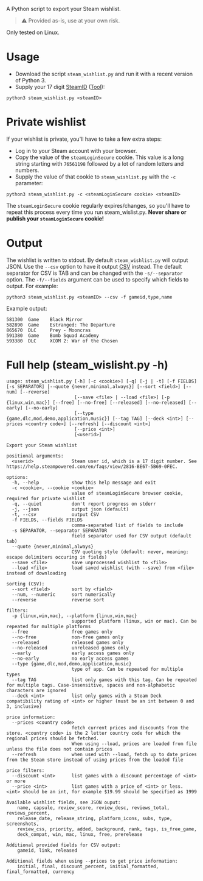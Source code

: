 A Python script to export your Steam wishlist.

> :warning: Provided as-is, use at your own risk.

Only tested on Linux.

# Usage
* Download the script `steam_wishlist.py` and run it with a recent version of Python 3. 
* Supply your 17 digit [SteamID](https://help.steampowered.com/en/faqs/view/2816-BE67-5B69-0FEC) ([Tool](https://steamdb.info/calculator/)):

``` shell
python3 steam_wishlist.py <steamID>
```

# Private wishlist
If your wishlist is private, you'll have to take a few extra steps:
* Log in to your Steam account with your browser.
* Copy the value of the `steamLoginSecure` cookie. This value is a long string starting with `76561198` followed by a lot of random letters and numbers.
* Supply the value of that cookie to `steam_wishlist.py` with the `-c` parameter:

``` shell
python3 steam_wishlist.py -c <steamLoginSecure cookie> <steamID>
```

The `steamLoginSecure` cookie regularly expires/changes, so you'll have to repeat this process every time you run steam_wislist.py. 
**Never share or publish your `steamLoginSecure` cookie!**

# Output
The wishlist is written to stdout. By default `steam_wishlist.py` will output JSON. Use the `--csv` option to have it output [CSV](https://en.wikipedia.org/wiki/Comma-separated_values)
instead. The default separator for CSV is TAB and can be changed with the `-s/--separator` option. The `-f/--fields` argument can be used to specify which fields to output. For example:

``` shell
python3 steam_wishlist.py <steamID> --csv -f gameid,type,name
```

Example output:

``` text
581300  Game    Black Mirror
582890  Game    Estranged: The Departure
865670  DLC     Prey - Mooncras
591380  Game    Bomb Squad Academy
593380  DLC     XCOM 2: War of the Chosen
```

# Full help (steam_wislisht.py -h)

``` text
usage: steam_wishlist.py [-h] [-c <cookie>] [-q] [-j | -t] [-f FIELDS] [-s SEPARATOR] [--quote {never,minimal,always}] [--sort <field>] [--num] [--reverse]
                         [--save <file> | --load <file>] [-p {linux,win,mac}] [--free] [--no-free] [--released] [--no-released] [--early] [--no-early]
                         [--type {game,dlc,mod,demo,application,music}] [--tag TAG] [--deck <int>] [--prices <country code>] [--refresh] [--discount <int>]
                         [--price <int>]
                         [<userid>]

Export your Steam wishlist

positional arguments:
  <userid>              Steam user id, which is a 17 digit number. See https://help.steampowered.com/en/faqs/view/2816-BE67-5B69-0FEC.

options:
  -h, --help            show this help message and exit
  -c <cookie>, --cookie <cookie>
                        value of steamLoginSecure browser cookie, required for private wishlist
  -q, --quiet           don't report progress on stderr
  -j, --json            output json (default)
  -t, --csv             output CSV
  -f FIELDS, --fields FIELDS
                        comma-separated list of fields to include
  -s SEPARATOR, --separator SEPARATOR
                        field separator used for CSV output (default tab)
  --quote {never,minimal,always}
                        CSV quoting style (default: never, meaning: escape delimiters occuring in fields)
  --save <file>         save unprocessed wishlist to <file>
  --load <file>         load saved wishlist (with --save) from <file> instead of downloading

sorting (CSV):
  --sort <field>        sort by <field>
  --num, --numeric      sort numerically
  --reverse             reverse sort

filters:
  -p {linux,win,mac}, --platform {linux,win,mac}
                        supported platform (linux, win or mac). Can be repeated for multiple platforms
  --free                free games only
  --no-free             non-free games only
  --released            released games only
  --no-released         unreleased games only
  --early               early access games only
  --no-early            no early access games
  --type {game,dlc,mod,demo,application,music}
                        type of app. Can be repeated for multiple types
  --tag TAG             list only games with this tag. Can be repeated for multiple tags. Case-insensitive, spaces and non-alphabetic characters are ignored
  --deck <int>          list only games with a Steam Deck compatibility rating of <int> or higher (must be an int between 0 and 3, inclusive)

price information:
  --prices <country code>
                        fetch current prices and discounts from the store. <country code> is the 2 letter country code for which the regional prices should be fetched.
                        When using --load, prices are loaded from file unless the file does not contain prices
  --refresh             when used with --load, fetch up to date prices from the Steam store instead of using prices from the loaded file

price filters:
  --discount <int>      list games with a discount percentage of <int> or more
  --price <int>         list games with a price of <int> or less. <int> should be an int, for example $19.99 should be specified as 1999

Available wishlist fields, see JSON ouput:
    name, capsule, review_score, review_desc, reviews_total, reviews_percent,
    release_date, release_string, platform_icons, subs, type, screenshots,
    review_css, priority, added, background, rank, tags, is_free_game,
    deck_compat, win, mac, linux, free, prerelease

Additional provided fields for CSV output:
    gameid, link, released

Additional fields when using --prices to get price information:
    initial, final, discount_percent, initial_formatted, final_formatted, currency
```



